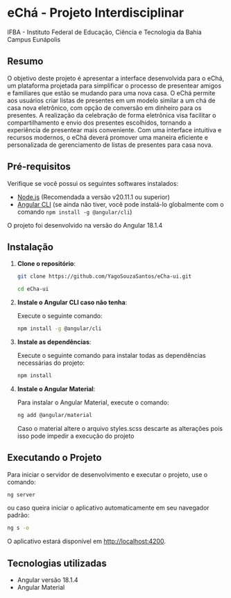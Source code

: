 # eChá - Projeto Interdisciplinar
IFBA - Instituto Federal de Educação, Ciência e Tecnologia da Bahia Campus Eunápolis

## Resumo
O objetivo deste projeto é apresentar a interface desenvolvida para o eChá, um plataforma projetada para simplificar o processo de presentear amigos e familiares que estão se mudando para uma nova casa. O eChá permite aos usuários criar listas de presentes em um modelo similar a um chá de casa nova eletrônico, com opção de conversão em dinheiro para os presentes. A realização da celebração de forma eletrônica visa facilitar o compartilhamento e envio dos presentes escolhidos, tornando a experiência de presentear mais conveniente. Com uma interface intuitiva e recursos modernos, o eChá deverá promover uma maneira eficiente e personalizada de gerenciamento de listas de presentes para casa nova.

## Pré-requisitos
Verifique se você possui os seguintes softwares instalados:

- [Node.js](https://nodejs.org/) (Recomendada a versão v20.11.1 ou superior)
- [Angular CLI](https://angular.io/cli) (se ainda não tiver, você pode instalá-lo globalmente com o comando `npm install -g @angular/cli`)

O projeto foi desenvolvido na versão do Angular 18.1.4

## Instalação

1. **Clone o repositório**:

   ```bash
   git clone https://github.com/YagoSouzaSantos/eCha-ui.git
   ```
   ```bash
   cd eCha-ui
   ```

2. **Instale o Angular CLI caso não tenha**:

   Execute o seguinte comando:

   ```bash
   npm install -g @angular/cli
   ```
   
2. **Instale as dependências**:

   Execute o seguinte comando para instalar todas as dependências necessárias do projeto:

   ```bash
   npm install
   ```

3. **Instale o Angular Material**:

   Para instalar o Angular Material, execute o comando:

   ```bash
   ng add @angular/material
   ```

   Caso o material altere o arquivo styles.scss descarte as alterações pois isso pode impedir a execução do projeto

## Executando o Projeto

Para iniciar o servidor de desenvolvimento e executar o projeto, use o comando:

```bash
ng server
```
ou caso queira iniciar o aplicativo automaticamente em seu navegador padrão:
```bash
ng s -o
```

O aplicativo estará disponível em [http://localhost:4200](http://localhost:4200).

## Tecnologias utilizadas
- Angular versão 18.1.4
- Angular Material
